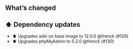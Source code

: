 ## What’s changed

## ⬆️ Dependency updates

- ⬆️ Upgrades add-on base image to 12.0.0 @frenck (#129)
- ⬆️ Upgrades phpMyAdmin to 5.2.0 @frenck (#130)
